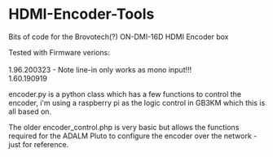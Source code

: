 # HDMI-Encoder-Tools
Bits of code for the Brovotech(?) ON-DMI-16D HDMI Encoder box

Tested with Firmware verions:<br>
<br>1.96.200323 - Note line-in only works as mono input!!!
<br>1.60.190919

encoder.py is a python class which has a few functions to control the encoder, i'm using a raspberry pi as the logic control in GB3KM which this is all based on.

The older encoder_control.php is very basic but allows the functions required for the ADALM Pluto to configure the encoder over the network - just for reference.
